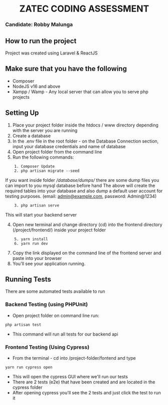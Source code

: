 <h1 align="center">
ZATEC CODING ASSESSMENT</h1>
<h3>Candidate: Robby Malunga</h3>

## How to run the project

Project was created using Laravel & ReactJS

## Make sure that you have the following

- Composer
- NodeJS v16 and above
- Xampp / Wamp - Any local server that can allow you to serve php projects

## Setting Up

1. Place your project folder inside the htdocs / www directory depending with the server you are running
2. Create a database
3. In the .env file in the root folder - on the Database Connection section, input your database credentials and name of
   database
4. Open project folder from the command line
5. Run the following commands:

``` 
    1. Composer Update
    2. php artisan migrate --seed  
```
If you want inside folder */database/dumps/* there are some dump files you can import to you mysql database before hand
The above will create the required tables into your database and also dump a default user
account for testing purposes. (email: admin@example.com, password: Admin@1234)

```
    3. php artisan serve  
```

This will start your backend server

4. Open new terminal and change directory (cd) into the frontend directory (/project/frontend/) inside your project
   folder

```
    5. yarn install
    6. yarn run dev 
```

7. Copy the link displayed on the command line of the frontend server and paste into your browser
8. You'll see your application running.

## Running Tests

There are some automated tests available to run

### Backend Testing (using PHPUnit)

- Open project folder on command line run:

```
php artisan test
```

- This command will run all tests for our backend api

### Frontend Testing (Using Cypress)

- From the terminal - cd into /project-folder/fontend and type

```
yarn run cypress open
```

- This will open the cypress GUI where we'll run our tests
- There are 2 tests (e2e) that have been created and are located in the cypress folder
- After opening cypress you'll see the 2 tests and just click the test to run it


